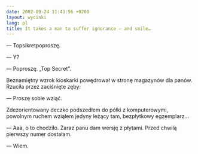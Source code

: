 ```yaml
---
date: 2002-09-24 11:43:56 +0200
layout: wycinki
lang: pl
title: It takes a man to suffer ignorance – and smile…
---
```


— Topsikretpoproszę.

— Y?

— Poproszę. „Top Secret”.

Beznamiętny wzrok kioskarki powędrował w stronę magazynów dla panów. Rzuciła przez zaciśnięte zęby:

— Proszę sobie wziąć.

Zdezorientowany deczko podszedłem do półki z komputerowymi, powolnym ruchem wziąłem jedyny leżący tam, bezpłytkowy egzemplarz…

— Aaa, o to chodziło. Zaraz panu dam wersję z płytami. Przed chwilą pierwszy numer dostałam.

— Wiem.
